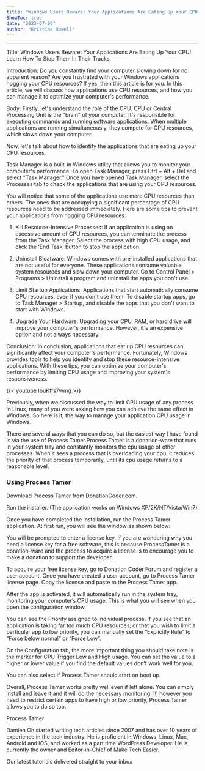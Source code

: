 ```yaml
---
title: "Windows Users Beware: Your Applications Are Eating Up Your CPU! Learn How To Stop Them In Their Tracks"
ShowToc: true 
date: "2023-07-06"
author: "Kristine Rowell"
---
```

*****
Title:
Windows Users Beware: Your Applications Are Eating Up Your CPU! Learn How To Stop Them In Their Tracks

Introduction:
Do you constantly find your computer slowing down for no apparent reason? Are you frustrated with your Windows applications hogging your CPU resources? If yes, then this article is for you. In this article, we will discuss how applications use CPU resources, and how you can manage it to optimize your computer's performance.

Body:
Firstly, let's understand the role of the CPU. CPU or Central Processing Unit is the "brain" of your computer. It's responsible for executing commands and running software applications. When multiple applications are running simultaneously, they compete for CPU resources, which slows down your computer. 

Now, let's talk about how to identify the applications that are eating up your CPU resources. 

Task Manager is a built-in Windows utility that allows you to monitor your computer's performance. To open Task Manager, press Ctrl + Alt + Del and select "Task Manager." Once you have opened Task Manager, select the Processes tab to check the applications that are using your CPU resources. 

You will notice that some of the applications use more CPU resources than others. The ones that are occupying a significant percentage of CPU resources need to be addressed immediately. Here are some tips to prevent your applications from hogging CPU resources:

1. Kill Resource-Intensive Processes: If an application is using an excessive amount of CPU resources, you can terminate the process from the Task Manager. Select the process with high CPU usage, and click the ‘End Task’ button to stop the application.

2. Uninstall Bloatware: Windows comes with pre-installed applications that are not useful for everyone. These applications consume valuable system resources and slow down your computer. Go to Control Panel > Programs > Uninstall a program and uninstall the apps you don't use.

3. Limit Startup Applications: Applications that start automatically consume CPU resources, even if you don't use them. To disable startup apps, go to Task Manager > Startup, and disable the apps that you don't want to start with Windows.

4. Upgrade Your Hardware: Upgrading your CPU, RAM, or hard drive will improve your computer's performance. However, it's an expensive option and not always necessary.

Conclusion:
In conclusion, applications that eat up CPU resources can significantly affect your computer's performance. Fortunately, Windows provides tools to help you identify and stop these resource-intensive applications. With these tips, you can optimize your computer's performance by limiting CPU usage and improving your system's responsiveness.

{{< youtube IbuKffs7wmg >}} 



Previously, when we discussed the way to limit CPU usage of any process in Linux, many of you were asking how you can achieve the same effect in Windows. So here is it, the way to manage your application CPU usage in Windows.
 
There are several ways that you can do so, but the easiest way I have found is via the use of Process Tamer.Process Tamer is a donation-ware that runs in your system tray and constantly monitors the cpu usage of other processes. When it sees a process that is overloading your cpu, it reduces the priority of that process temporarily, until its cpu usage returns to a reasonable level.
 
### Using Process Tamer
 
Download Process Tamer from DonationCoder.com.
 
Run the installer. (The application works on Windows XP/2K/NT/Vista/Win7)
 
Once you have completed the installation, run the Process Tamer application. At first run, you will see the window as shown below:
 
You will be prompted to enter a license key. If you are wondering why you need a license key for a free software, this is because ProcessTamer is a donation-ware and the process to acquire a license is to encourage you to make a donation to support the developer.
 
To acquire your free license key, go to Donation Coder Forum and register a user account. Once you have created a user account, go to Process Tamer license page. Copy the license and paste to the Process Tamer app.
 
After the app is activated, it will automatically run in the system tray, monitoring your computer’s CPU usage. This is what you will see when you open the configuration window.
 
You can see the Priority assigned to individual process. If you see that an application is taking far too much CPU resources, or that you wish to limit a particular app to low priority, you can manually set the “Explicitly Rule” to “Force below normal” or “Force Low”.
 
On the Configuration tab, the more important thing you should take note is the marker for CPU Trigger Low and High usage. You can set the value to a higher or lower value if you find the default values don’t work well for you.
 
You can also select if Process Tamer should start on boot up.
 
Overall, Process Tamer works pretty well even if left alone. You can simply install and leave it and it will do the necessary monitoring. If, however you need to restrict certain apps to have high or low priority, Process Tamer allows you to do so too.
 
Process Tamer
 
Damien Oh started writing tech articles since 2007 and has over 10 years of experience in the tech industry. He is proficient in Windows, Linux, Mac, Android and iOS, and worked as a part time WordPress Developer. He is currently the owner and Editor-in-Chief of Make Tech Easier.
 
Our latest tutorials delivered straight to your inbox




